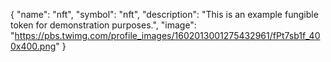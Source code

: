 {
  "name": "nft",
  "symbol": "nft",
  "description": "This is an example fungible token for demonstration purposes.",
  "image": "https://pbs.twimg.com/profile_images/1602013001275432961/fPt7sb1f_400x400.png"
}
